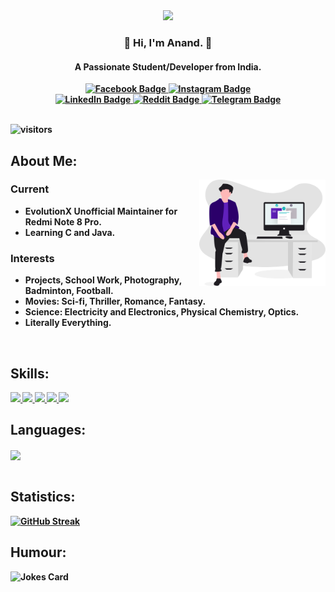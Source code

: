<b>
<div id="header" align="center">
<img src="https://media.giphy.com/media/M9gbBd9nbDrOTu1Mqx/giphy.gif" width="100"/>
<h3>🤖 Hi, I'm Anand. 🤖</h3>
<h4>A Passionate Student/Developer from India.</h4> 
</div>

<div align="center" id="social">
  <a href="https://facebook.com/Anand.Bhat07">
    <img src="https://img.shields.io/badge/Facebook-blue?style=flat&logo=facebook&logoColor=white" alt="Facebook Badge"/>
  </a>
  <a href="https://instagram.com/uraa_c4">
    <img src="https://img.shields.io/badge/Instagram-critical?style=flat&logo=instagram&logoColor=white" alt="Instagram Badge"/>
  </a>
</div>

<div align="center" id="social">
  <a href="https://linkedin.com/in/sourish-bhat-366b0a223">
    <img src="https://img.shields.io/badge/LinkedIn-blue?style=flat&logo=linkedin&logoColor=white" alt="LinkedIn Badge"/>
  </a>
    <a href="https://reddit.com/u/Creator_Gamer">
    <img src="https://img.shields.io/badge/Reddit-critical?style=flat&logo=reddit&logoColor=white" alt="Reddit Badge"/>
  </a>
  <a href="https://t.me/c4ezpz">
    <img src="https://img.shields.io/badge/Telegram-blue?style=flat&logo=telegram&logoColor=white" alt="Telegram Badge"/>
  </a>
</div>
<br>
  
![visitors](https://komarev.com/ghpvc/?username=c4ez&style=flat-square)

<h2> About Me:</h2>

<img width="40%" align="right" alt="Github" src="https://raw.githubusercontent.com/bishwofic/bishwofic/main/resources/bish.svg" />
  
  <h3> Current </h3>
  
  - EvolutionX Unofficial Maintainer for Redmi Note 8 Pro.
  - Learning C and Java.

  <h3> Interests </h3>
  
  - Projects, School Work, Photography, Badminton, Football.
  - Movies: Sci-fi, Thriller, Romance, Fantasy.
  - Science: Electricity and Electronics, Physical Chemistry, Optics.
  - Literally Everything. 
<br>
<h2> Skills:</h2>
<a href= https://github.com/ > <img width ='30px' src ='https://raw.githubusercontent.com/rahulbanerjee26/githubAboutMeGenerator/main/icons/android.svg'> </a>
<a href= https://github.com/ > <img width ='30px' src ='https://raw.githubusercontent.com/rahulbanerjee26/githubAboutMeGenerator/main/icons/java.svg'> </a>
<a href= https://github.com/ > <img width ='30px' src ='https://raw.githubusercontent.com/rahulbanerjee26/githubAboutMeGenerator/main/icons/html.svg'> </a>
<a href= https://github.com/ > <img width ='30px' src ='https://raw.githubusercontent.com/rahulbanerjee26/githubAboutMeGenerator/main/icons/css.svg'> </a>
<a href= https://github.com/ > <img width ='30px' src ='https://raw.githubusercontent.com/rahulbanerjee26/githubAboutMeGenerator/main/icons/git.svg'> </a>
<br>
  
<h2> Languages: </h2>
<a href="https://github.com/anuraghazra/github-readme-stats">
<img align="center" src="https://github-readme-stats.vercel.app/api/top-langs/?username=c4ez&theme=dark&layout=compact&border_radius=10"/></a>
<br>
<br>
<h2 align = "left"> Statistics: </h2>

[![GitHub Streak](https://github-readme-streak-stats.herokuapp.com?user=c4ez&theme=gotham&border_radius=4)](https://git.io/streak-stats)
<br>

<h2 align = "left"> Humour: </h2>

![Jokes Card](https://readme-jokes.vercel.app/api?theme=graywhite&hideBorder)
<br>
